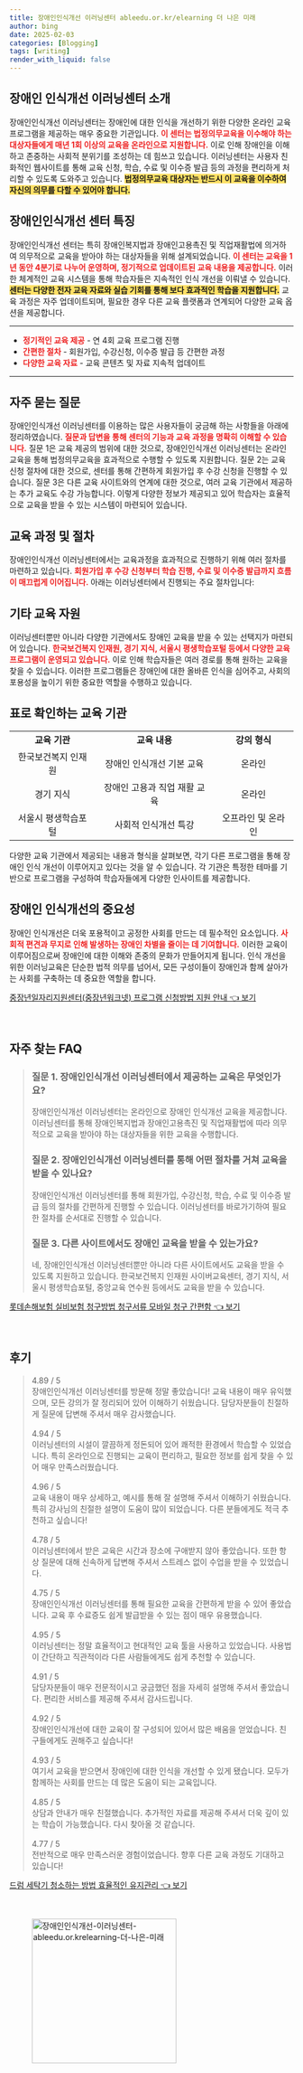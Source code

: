 ```yaml
---
title: 장애인인식개선 이러닝센터 ableedu.or.kr/elearning 더 나은 미래
author: bing
date: 2025-02-03
categories: [Blogging]
tags: [writing]
render_with_liquid: false
---
```



<h2 id='장애인인식개선이러닝센터소개'>장애인 인식개선 이러닝센터 소개</h2>

<p>장애인인식개선 이러닝센터는 장애인에 대한 인식을 개선하기 위한 다양한 온라인 교육 프로그램을 제공하는 매우 중요한 기관입니다. <b><span style="color: #ee2323;">이 센터는 법정의무교육을 이수해야 하는 대상자들에게 매년 1회 이상의 교육을 온라인으로 지원합니다.</span></b> 이로 인해 장애인을 이해하고 존중하는 사회적 분위기를 조성하는 데 힘쓰고 있습니다. 이러닝센터는 사용자 친화적인 웹사이트를 통해 교육 신청, 학습, 수료 및 이수증 발급 등의 과정을 편리하게 처리할 수 있도록 도와주고 있습니다. <b><span style="background-color: #ffe066;">법정의무교육 대상자는 반드시 이 교육을 이수하여 자신의 의무를 다할 수 있어야 합니다.</span></b></p>

<h2 id='장애인인식개선센터특징'>장애인인식개선 센터 특징</h2>

<p>장애인인식개선 센터는 특히 장애인복지법과 장애인고용촉진 및 직업재활법에 의거하여 의무적으로 교육을 받아야 하는 대상자들을 위해 설계되었습니다. <b><span style="color: #ee2323;">이 센터는 교육을 1년 동안 4분기로 나누어 운영하며, 정기적으로 업데이트된 교육 내용을 제공합니다.</span></b> 이러한 체계적인 교육 시스템을 통해 학습자들은 지속적인 인식 개선을 이뤄낼 수 있습니다. <b><span style="background-color: #ffe066;">센터는 다양한 전자 교육 자료와 실습 기회를 통해 보다 효과적인 학습을 지원합니다.</span></b> 교육 과정은 자주 업데이트되며, 필요한 경우 다른 교육 플랫폼과 연계되어 다양한 교육 옵션을 제공합니다.</p>

<hr />

<ul>
    <li><b><span style="color: #ee2323;">정기적인 교육 제공</span></b> - 연 4회 교육 프로그램 진행</li>
    <li><b><span style="color: #ee2323;">간편한 절차</span></b> - 회원가입, 수강신청, 이수증 발급 등 간편한 과정</li>
    <li><b><span style="color: #ee2323;">다양한 교육 자료</span></b> - 교육 콘텐츠 및 자료 지속적 업데이트</li>
</ul>

<hr />

<h2 id='자주묻는질문'>자주 묻는 질문</h2>

<p>장애인인식개선 이러닝센터를 이용하는 많은 사용자들이 궁금해 하는 사항들을 아래에 정리하였습니다. <b><span style="color: #ee2323;">질문과 답변을 통해 센터의 기능과 교육 과정을 명확히 이해할 수 있습니다.</span></b> 질문 1은 교육 제공의 범위에 대한 것으로, 장애인인식개선 이러닝센터는 온라인 교육을 통해 법정의무교육을 효과적으로 수행할 수 있도록 지원합니다. 질문 2는 교육 신청 절차에 대한 것으로, 센터를 통해 간편하게 회원가입 후 수강 신청을 진행할 수 있습니다. 질문 3은 다른 교육 사이트와의 연계에 대한 것으로, 여러 교육 기관에서 제공하는 추가 교육도 수강 가능합니다. 이렇게 다양한 정보가 제공되고 있어 학습자는 효율적으로 교육을 받을 수 있는 시스템이 마련되어 있습니다.</p>

<h2 id='교육과정및절차'>교육 과정 및 절차</h2>

<p>장애인인식개선 이러닝센터에서는 교육과정을 효과적으로 진행하기 위해 여러 절차를 마련하고 있습니다. <b><span style="color: #ee2323;">회원가입 후 수강 신청부터 학습 진행, 수료 및 이수증 발급까지 흐름이 매끄럽게 이어집니다.</span></b> 아래는 이러닝센터에서 진행되는 주요 절차입니다:</p>

<h2 id='기타교육자원'>기타 교육 자원</h2>

<p>이러닝센터뿐만 아니라 다양한 기관에서도 장애인 교육을 받을 수 있는 선택지가 마련되어 있습니다. <b><span style="color: #ee2323;">한국보건복지 인재원, 경기 지식, 서울시 평생학습포털 등에서 다양한 교육 프로그램이 운영되고 있습니다.</span></b> 이로 인해 학습자들은 여러 경로를 통해 원하는 교육을 찾을 수 있습니다. 이러한 프로그램들은 장애인에 대한 올바른 인식을 심어주고, 사회의 포용성을 높이기 위한 중요한 역할을 수행하고 있습니다.</p>

<h2 id='표로확인하는교육기관'>표로 확인하는 교육 기관</h2>

<table>
    <tr>
        <td style="text-align: center; height: 17px;"><b>교육 기관</b></td>
        <td style="text-align: center; height: 17px;"><b>교육 내용</b></td>
        <td style="text-align: center; height: 17px;"><b>강의 형식</b></td>
    </tr>
    <tr>
        <td style="text-align: center; height: 17px;">한국보건복지 인재원</td>
        <td style="text-align: center; height: 17px;">장애인 인식개선 기본 교육</td>
        <td style="text-align: center; height: 17px;">온라인</td>
    </tr>
    <tr>
        <td style="text-align: center; height: 17px;">경기 지식</td>
        <td style="text-align: center; height: 17px;">장애인 고용과 직업 재활 교육</td>
        <td style="text-align: center; height: 17px;">온라인</td>
    </tr>
    <tr>
        <td style="text-align: center; height: 17px;">서울시 평생학습포털</td>
        <td style="text-align: center; height: 17px;">사회적 인식개선 특강</td>
        <td style="text-align: center; height: 17px;">오프라인 및 온라인</td>
    </tr>
</table>

<p>다양한 교육 기관에서 제공되는 내용과 형식을 살펴보면, 각기 다른 프로그램을 통해 장애인 인식 개선이 이루어지고 있다는 것을 알 수 있습니다. 각 기관은 특정한 테마를 기반으로 프로그램을 구성하여 학습자들에게 다양한 인사이트를 제공합니다.</p>

<h2 id='장애인인식개선의중요성'>장애인 인식개선의 중요성</h2>

<p>장애인 인식개선은 더욱 포용적이고 공정한 사회를 만드는 데 필수적인 요소입니다. <b><span style="color: #ee2323;">사회적 편견과 무지로 인해 발생하는 장애인 차별을 줄이는 데 기여합니다.</span></b> 이러한 교육이 이루어짐으로써 장애인에 대한 이해와 존중의 문화가 만들어지게 됩니다. 인식 개선을 위한 이러닝교육은 단순한 법적 의무를 넘어서, 모든 구성이들이 장애인과 함께 살아가는 사회를 구축하는 데 중요한 역할을 합니다.</p>


<p><a class="click-button" title="중장년일자리지원센터(중장년워크넷) 프로그램 신청방법 지원 안내" href="https://adkhouse.github.io/posts/%EC%A4%91%EC%9E%A5%EB%85%84%EC%9D%BC%EC%9E%90%EB%A6%AC%EC%A7%80%EC%9B%90%EC%84%BC%ED%84%B0(%EC%A4%91%EC%9E%A5%EB%85%84%EC%9B%8C%ED%81%AC%EB%84%B7)-%ED%94%84%EB%A1%9C%EA%B7%B8%EB%9E%A8-%EC%8B%A0%EC%B2%AD%EB%B0%A9%EB%B2%95-%EC%A7%80%EC%9B%90-%EC%95%88%EB%82%B4/" rel="dofollow">중장년일자리지원센터(중장년워크넷) 프로그램 신청방법 지원 안내 👈 보기</a></p><br>
<h2 id='자주_찾는_FAQ'>자주 찾는 FAQ</h2>
<div itemscope="" itemtype="https://schema.org/FAQPage"> 
<blockquote> 
<div itemscope="" itemprop="mainEntity" itemtype="https://schema.org/Question"> 
<h3 itemprop="name">질문 1. 장애인인식개선 이러닝센터에서 제공하는 교육은 무엇인가요?</h3> 
<div itemscope="" itemprop="acceptedAnswer" itemtype="https://schema.org/Answer"> 
<span itemprop="text"> 
<p>장애인인식개선 이러닝센터는 온라인으로 장애인 인식개선 교육을 제공합니다. 이러닝센터를 통해 장애인복지법과 장애인고용촉진 및 직업재활법에 따라 의무적으로 교육을 받아야 하는 대상자들을 위한 교육을 수행합니다.</p> 
</span> 
</div> 
</div> 

<div itemscope="" itemprop="mainEntity" itemtype="https://schema.org/Question"> 
<h3 itemprop="name">질문 2. 장애인인식개선 이러닝센터를 통해 어떤 절차를 거쳐 교육을 받을 수 있나요?</h3> 
<div itemscope="" itemprop="acceptedAnswer" itemtype="https://schema.org/Answer"> 
<span itemprop="text"> 
<p>장애인인식개선 이러닝센터를 통해 회원가입, 수강신청, 학습, 수료 및 이수증 발급 등의 절차를 간편하게 진행할 수 있습니다. 이러닝센터를 바로가기하여 필요한 절차를 순서대로 진행할 수 있습니다.</p> 
</span> 
</div> 
</div> 

<div itemscope="" itemprop="mainEntity" itemtype="https://schema.org/Question"> 
<h3 itemprop="name">질문 3. 다른 사이트에서도 장애인 교육을 받을 수 있는가요?</h3> 
<div itemscope="" itemprop="acceptedAnswer" itemtype="https://schema.org/Answer"> 
<span itemprop="text"> 
<p>네, 장애인인식개선 이러닝센터뿐만 아니라 다른 사이트에서도 교육을 받을 수 있도록 지원하고 있습니다. 한국보건복지 인재원 사이버교육센터, 경기 지식, 서울시 평생학습포털, 중앙교육 연수원 등에서도 교육을 받을 수 있습니다.</p> 
</span> 
</div> 
</div> 
</blockquote> 
</div>
<p><a class="click-button" title="롯데손해보험 실비보험 청구방법 청구서류 모바일 청구 간편함" href="https://adkhouse.github.io/posts/%EB%A1%AF%EB%8D%B0%EC%86%90%ED%95%B4%EB%B3%B4%ED%97%98-%EC%8B%A4%EB%B9%84%EB%B3%B4%ED%97%98-%EC%B2%AD%EA%B5%AC%EB%B0%A9%EB%B2%95-%EC%B2%AD%EA%B5%AC%EC%84%9C%EB%A5%98-%EB%AA%A8%EB%B0%94%EC%9D%BC-%EC%B2%AD%EA%B5%AC-%EA%B0%84%ED%8E%B8%ED%95%A8/" rel="dofollow">롯데손해보험 실비보험 청구방법 청구서류 모바일 청구 간편함 👈 보기</a></p><br>
<h2 id='후기'>후기</h2>
<div itemscope itemtype="https://schema.org/Product">
  <blockquote>
  <div itemprop="review" itemscope itemtype="https://schema.org/Review">
      <div itemprop="reviewRating" itemscope itemtype="https://schema.org/Rating"> <span itemprop="ratingValue">4.89</span> / <span itemprop="bestRating">5</span> </div>
      <span itemprop="reviewBody">장애인인식개선 이러닝센터를 방문해 정말 좋았습니다! 교육 내용이 매우 유익했으며, 모든 강의가 잘 정리되어 있어 이해하기 쉬웠습니다. 담당자분들이 친절하게 질문에 답변해 주셔서 매우 감사했습니다.</span>
  </div>
  <br>
  <div itemprop="review" itemscope itemtype="https://schema.org/Review">
      <div itemprop="reviewRating" itemscope itemtype="https://schema.org/Rating"> <span itemprop="ratingValue">4.94</span> / <span itemprop="bestRating">5</span> </div>
      <span itemprop="reviewBody">이러닝센터의 시설이 깔끔하게 정돈되어 있어 쾌적한 환경에서 학습할 수 있었습니다. 특히 온라인으로 진행되는 교육이 편리하고, 필요한 정보를 쉽게 찾을 수 있어 매우 만족스러웠습니다.</span>
  </div>
  <br>
  <div itemprop="review" itemscope itemtype="https://schema.org/Review">
      <div itemprop="reviewRating" itemscope itemtype="https://schema.org/Rating"> <span itemprop="ratingValue">4.96</span> / <span itemprop="bestRating">5</span> </div>
      <span itemprop="reviewBody">교육 내용이 매우 상세하고, 예시를 통해 잘 설명해 주셔서 이해하기 쉬웠습니다. 특히 강사님의 친절한 설명이 도움이 많이 되었습니다. 다른 분들에게도 적극 추천하고 싶습니다!</span>
  </div>
  <br>
  <div itemprop="review" itemscope itemtype="https://schema.org/Review">
      <div itemprop="reviewRating" itemscope itemtype="https://schema.org/Rating"> <span itemprop="ratingValue">4.78</span> / <span itemprop="bestRating">5</span> </div>
      <span itemprop="reviewBody">이러닝센터에서 받은 교육은 시간과 장소에 구애받지 않아 좋았습니다. 또한 항상 질문에 대해 신속하게 답변해 주셔서 스트레스 없이 수업을 받을 수 있었습니다.</span>
  </div>
  <br>
  <div itemprop="review" itemscope itemtype="https://schema.org/Review">
      <div itemprop="reviewRating" itemscope itemtype="https://schema.org/Rating"> <span itemprop="ratingValue">4.75</span> / <span itemprop="bestRating">5</span> </div>
      <span itemprop="reviewBody">장애인인식개선 이러닝센터를 통해 필요한 교육을 간편하게 받을 수 있어 좋았습니다. 교육 후 수료증도 쉽게 발급받을 수 있는 점이 매우 유용했습니다.</span>
  </div>
  <br>
  <div itemprop="review" itemscope itemtype="https://schema.org/Review">
      <div itemprop="reviewRating" itemscope itemtype="https://schema.org/Rating"> <span itemprop="ratingValue">4.95</span> / <span itemprop="bestRating">5</span> </div>
      <span itemprop="reviewBody">이러닝센터는 정말 효율적이고 현대적인 교육 툴을 사용하고 있었습니다. 사용법이 간단하고 직관적이라 다른 사람들에게도 쉽게 추천할 수 있습니다.</span>
  </div>
  <br>
  <div itemprop="review" itemscope itemtype="https://schema.org/Review">
      <div itemprop="reviewRating" itemscope itemtype="https://schema.org/Rating"> <span itemprop="ratingValue">4.91</span> / <span itemprop="bestRating">5</span> </div>
      <span itemprop="reviewBody">담당자분들이 매우 전문적이시고 궁금했던 점을 자세히 설명해 주셔서 좋았습니다. 편리한 서비스를 제공해 주셔서 감사드립니다.</span>
  </div>
  <br>
  <div itemprop="review" itemscope itemtype="https://schema.org/Review">
      <div itemprop="reviewRating" itemscope itemtype="https://schema.org/Rating"> <span itemprop="ratingValue">4.92</span> / <span itemprop="bestRating">5</span> </div>
      <span itemprop="reviewBody">장애인인식개선에 대한 교육이 잘 구성되어 있어서 많은 배움을 얻었습니다. 친구들에게도 권해주고 싶습니다!</span>
  </div>
  <br>
  <div itemprop="review" itemscope itemtype="https://schema.org/Review">
      <div itemprop="reviewRating" itemscope itemtype="https://schema.org/Rating"> <span itemprop="ratingValue">4.93</span> / <span itemprop="bestRating">5</span> </div>
      <span itemprop="reviewBody">여기서 교육을 받으면서 장애인에 대한 인식을 개선할 수 있게 됐습니다. 모두가 함께하는 사회를 만드는 데 많은 도움이 되는 교육입니다.</span>
  </div>
  <br>
  <div itemprop="review" itemscope itemtype="https://schema.org/Review">
      <div itemprop="reviewRating" itemscope itemtype="https://schema.org/Rating"> <span itemprop="ratingValue">4.85</span> / <span itemprop="bestRating">5</span> </div>
      <span itemprop="reviewBody">상담과 안내가 매우 친절했습니다. 추가적인 자료를 제공해 주셔서 더욱 깊이 있는 학습이 가능했습니다. 다시 찾아올 것 같습니다.</span>
  </div>
  <br>
  <div itemprop="review" itemscope itemtype="https://schema.org/Review">
      <div itemprop="reviewRating" itemscope itemtype="https://schema.org/Rating"> <span itemprop="ratingValue">4.77</span> / <span itemprop="bestRating">5</span> </div>
      <span)itemprop="reviewBody">전반적으로 매우 만족스러운 경험이었습니다. 향후 다른 교육 과정도 기대하고 있습니다!</span>
  </div>
  </blockquote>
</div>
<p><a class="click-button" title="드럼 세탁기 청소하는 방법 효율적인 유지관리" href="https://adkhouse.github.io/posts/%EB%93%9C%EB%9F%BC-%EC%84%B8%ED%83%81%EA%B8%B0-%EC%B2%AD%EC%86%8C%ED%95%98%EB%8A%94-%EB%B0%A9%EB%B2%95-%ED%9A%A8%EC%9C%A8%EC%A0%81%EC%9D%B8-%EC%9C%A0%EC%A7%80%EA%B4%80%EB%A6%AC/" rel="dofollow">드럼 세탁기 청소하는 방법 효율적인 유지관리 👈 보기</a></p><br>
<figure class="image"><img src="https://adkhouse.github.io/assets/img/thumbnail/장애인인식개선-이러닝센터-ableedu.or.krelearning-더-나은-미래.webp" alt="장애인인식개선-이러닝센터-ableedu.or.krelearning-더-나은-미래" width="256" height="256"></figure>